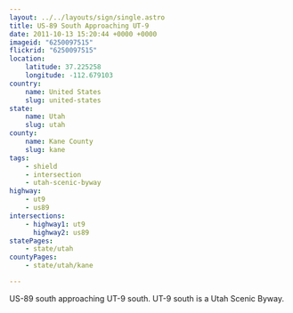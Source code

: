 ```yaml
---
layout: ../../layouts/sign/single.astro
title: US-89 South Approaching UT-9
date: 2011-10-13 15:20:44 +0000 +0000
imageid: "6250097515"
flickrid: "6250097515"
location:
    latitude: 37.225258
    longitude: -112.679103
country:
    name: United States
    slug: united-states
state:
    name: Utah
    slug: utah
county:
    name: Kane County
    slug: kane
tags:
    - shield
    - intersection
    - utah-scenic-byway
highway:
    - ut9
    - us89
intersections:
    - highway1: ut9
      highway2: us89
statePages:
    - state/utah
countyPages:
    - state/utah/kane

---
```

US-89 south approaching UT-9 south.  UT-9 south is a Utah Scenic Byway.
